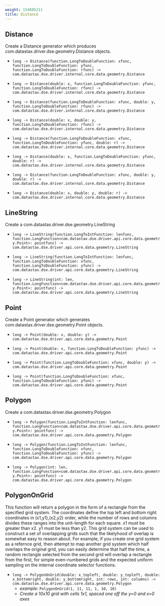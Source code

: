 ```yaml
---
weight: 154805211
title: Distance
---
```

## Distance

Create a Distance generator which produces com.datastax.driver.dse.geometry.Distance objects.

- `long -> Distance(function.LongToDoubleFunction: xfunc, function.LongToDoubleFunction: yfunc, function.LongToDoubleFunction: rfunc) -> com.datastax.dse.driver.internal.core.data.geometry.Distance`

- `long -> Distance(double: x, function.LongToDoubleFunction: yfunc, function.LongToDoubleFunction: rfunc) -> com.datastax.dse.driver.internal.core.data.geometry.Distance`

- `long -> Distance(function.LongToDoubleFunction: xfunc, double: y, function.LongToDoubleFunction: rfunc) -> com.datastax.dse.driver.internal.core.data.geometry.Distance`

- `long -> Distance(double: x, double: y, function.LongToDoubleFunction: rfunc) -> com.datastax.dse.driver.internal.core.data.geometry.Distance`

- `long -> Distance(function.LongToDoubleFunction: xfunc, function.LongToDoubleFunction: yfunc, double: r) -> com.datastax.dse.driver.internal.core.data.geometry.Distance`

- `long -> Distance(double: x, function.LongToDoubleFunction: yfunc, double: r) -> com.datastax.dse.driver.internal.core.data.geometry.Distance`

- `long -> Distance(function.LongToDoubleFunction: xfunc, double: y, double: r) -> com.datastax.dse.driver.internal.core.data.geometry.Distance`

- `long -> Distance(double: x, double: y, double: r) -> com.datastax.dse.driver.internal.core.data.geometry.Distance`

## LineString

Create a com.datastax.driver.dse.geometry.LineString

- `long -> LineString(function.LongToIntFunction: lenfunc, function.LongFunction<com.datastax.dse.driver.api.core.data.geometry.Point>: pointfunc) -> com.datastax.dse.driver.api.core.data.geometry.LineString`

- `long -> LineString(function.LongToIntFunction: lenfunc, function.LongToDoubleFunction: xfunc, function.LongToDoubleFunction: yfunc) -> com.datastax.dse.driver.api.core.data.geometry.LineString`

- `long -> LineString(int: len, function.LongFunction<com.datastax.dse.driver.api.core.data.geometry.Point>: pointfunc) -> com.datastax.dse.driver.api.core.data.geometry.LineString`

## Point

Create a Point generator which generates com.datastax.driver.dse.geometry.Point objects.

- `long -> Point(double: x, double: y) -> com.datastax.dse.driver.api.core.data.geometry.Point`

- `long -> Point(double: x, function.LongToDoubleFunction: yfunc) -> com.datastax.dse.driver.api.core.data.geometry.Point`

- `long -> Point(function.LongToDoubleFunction: xfunc, double: y) -> com.datastax.dse.driver.api.core.data.geometry.Point`

- `long -> Point(function.LongToDoubleFunction: xfunc, function.LongToDoubleFunction: yfunc) -> com.datastax.dse.driver.api.core.data.geometry.Point`

## Polygon

Create a com.datastax.driver.dse.geometry.Polygon

- `long -> Polygon(function.LongToIntFunction: lenfunc, function.LongFunction<com.datastax.dse.driver.api.core.data.geometry.Point>: pointfunc) -> com.datastax.dse.driver.api.core.data.geometry.Polygon`

- `long -> Polygon(function.LongToIntFunction: lenfunc, function.LongToDoubleFunction: xfunc, function.LongToDoubleFunction: yfunc) -> com.datastax.dse.driver.api.core.data.geometry.Polygon`

- `long -> Polygon(int: len, function.LongFunction<com.datastax.dse.driver.api.core.data.geometry.Point>: pointfunc) -> com.datastax.dse.driver.api.core.data.geometry.Polygon`

## PolygonOnGrid

This function will return a polygon in the form of a rectangle from the specified grid system. The coordinates define the top left and bottom right coordinates in (x1,y1),(x2,y2) order, while the number of rows and columns divides these ranges into the unit-length for each square. x1 must be greater than x2. y1 must be less than y2. This grid system can be used to construct a set of overlapping grids such that the likelyhood of overlap is somewhat easy to reason about. For example, if you create one grid system as a refernce grid, then attempt to map another grid system which half overlaps the original grid, you can easily determine that half the time, a random rectangle selected from the second grid will overlap a rectangle from the first, for simple even-numbered grids and the expected uniform sampling on the internal coordinate selector functions.

- `long -> PolygonOnGrid(double: x_topleft, double: y_topleft, double: x_bottomright, double: y_bottomright, int: rows, int: columns) -> com.datastax.dse.driver.api.core.data.geometry.Polygon`
  - *example:* `PolygonOnGrid(1, 11, 11, 1, 10, 10)`
  - *Create a 10x10 grid with cells 1x1, spaced one off the y=0 and x=0 axes*

